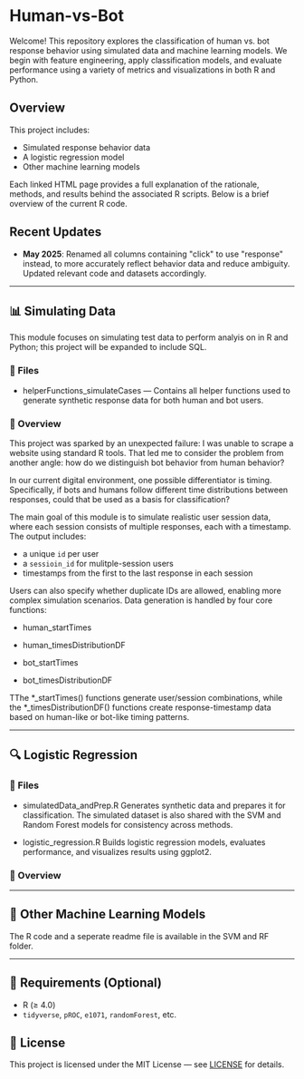 # Human-vs-Bot

Welcome! This repository explores the classification of human vs. bot response behavior using simulated data and machine learning models.
We begin with feature engineering, apply classification models, and evaluate performance using a variety of metrics and visualizations in both R and Python.

## Overview

This project includes:
- Simulated response behavior data
- A logistic regression model
- Other machine learning models 

Each linked HTML page provides a full explanation of the rationale, methods, and results behind the associated R scripts. Below is a brief overview of the current R code.

## Recent Updates

- **May 2025**: Renamed all columns containing "click" to use "response" instead, to more accurately reflect behavior data and reduce ambiguity. Updated relevant code and datasets accordingly.

---

## 📊 Simulating Data
This module focuses on simulating test data to perform analyis on in R and Python; this project will be expanded to include SQL.

### 📁 Files
  - helperFunctions_simulateCases — Contains all helper functions used to generate synthetic response data for both human and bot users.
    
### 🧠 Overview
This project was sparked by an unexpected failure: I was unable to scrape a website using standard R tools. That led me to consider the 
problem from another angle: how do we distinguish bot behavior from human behavior?

In our current digital environment, one possible differentiator is timing. Specifically, if bots and humans follow different time distributions 
between responses, could that be used as a basis for classification?

The main goal of this module is to simulate realistic user session data, where each session consists of multiple responses, each with a timestamp. The output includes:
- a unique `id` per user
- a `sessioin_id` for mulitple-session users
- timestamps from the first to the last response in each session

Users can also specify whether duplicate IDs are allowed, enabling more complex simulation scenarios.
Data generation is handled by four core functions:

- human_startTimes
- human_timesDistributionDF

- bot_startTimes
- bot_timesDistributionDF

TThe *_startTimes() functions generate user/session combinations, while the *_timesDistributionDF() functions create response-timestamp data based on human-like or bot-like timing patterns.






  
---

## 🔍 Logistic Regression

### 📁 Files
  - simulatedData_andPrep.R
    Generates synthetic data and prepares it for classification. The simulated dataset is also shared with the SVM and Random Forest models for consistency across methods.

  - logistic_regression.R
    Builds logistic regression models, evaluates performance, and visualizes results using ggplot2.
### 🧠 Overview

---

## 🤖 Other Machine Learning Models

The R code and a seperate readme file is available in the SVM and RF folder.

---


## 🧪 Requirements (Optional)
- R (≥ 4.0)
- `tidyverse`, `pROC`, `e1071`, `randomForest`, etc.


## 📄 License
This project is licensed under the MIT License — see [LICENSE](LICENSE) for details.
